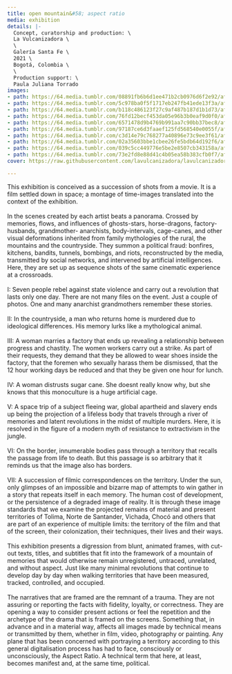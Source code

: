 ```yaml
---
title: open mountain&#58; aspect ratio
media: exhibition
details: |-
  Concept, curatorship and production: \
  La Vulcanizadora \
  \
  Galería Santa Fe \
  2021 \
  Bogotá, Colombia \
  \
  Production support: \
  Paula Juliana Torrado
images:
- path: https://64.media.tumblr.com/08891fb6b6d1ee471b2cb0976d6f2e92/afcaf17769308fa9-44/s2048x3072/2d742b42a1552528610b475ab0b02568ac60310b.jpg
- path: https://64.media.tumblr.com/5c978ba0f5f1717eb247fb41ede13f3a/afcaf17769308fa9-d0/s2048x3072/e7499b54a875cb17d1797f6eb8fc2c85ed2b985d.jpg
- path: https://64.media.tumblr.com/b118c486123f27c9af487b187d1b1d73/afcaf17769308fa9-90/s2048x3072/46f5609f58a3d15b0a5b8545934a7df481c145fe.jpg
- path: https://64.media.tumblr.com/76fd12becf453da05e96b3b0eaf9d0f0/afcaf17769308fa9-ac/s2048x3072/399e89cfc0635af4aa0d3485c9dabe6ab5f9cb40.jpg
- path: https://64.media.tumblr.com/6571478d9b4769b991aa7c90bb37bec8/afcaf17769308fa9-af/s2048x3072/ed3b7c47a703e858eb3796386a80f795c4a5114a.jpg
- path: https://64.media.tumblr.com/97187ce6d3faaef125fd568540e0055f/afcaf17769308fa9-1b/s2048x3072/2e72d54f5e93998799145293014bc6cae2a84133.jpg
- path: https://64.media.tumblr.com/c3d14e79c768277a40896e73c9ee3f61/afcaf17769308fa9-c5/s2048x3072/bd9a248eb66c5ffad3d77c7a3b118fa3c9fa3640.jpg
- path: https://64.media.tumblr.com/02a35603bbe1cbee26fe5bdb64d192f6/afcaf17769308fa9-10/s2048x3072/ce879f2184eb79855ec862fcb83d369278b0bd65.jpg
- path: https://64.media.tumblr.com/039c5cc449776e5be2e8507cb343158a/afcaf17769308fa9-0d/s2048x3072/abe65696d70b72a8640317551be6554898989c2e.jpg
- path: https://64.media.tumblr.com/73e2fd8e88d41c4b05ea58b383cfb0f7/afcaf17769308fa9-24/s2048x3072/87284433674ff8deb91ba50aea7a937e7812afb7.jpg
cover: https://raw.githubusercontent.com/lavulcanizadora/lavulcanizadora/main/uploads/project-covers/abrir-monte-relacion-de-aspecto-cover.png

---
```

This exhibition is conceived as a succession of shots from a movie. It is a film settled down in space; a montage of time-images translated into the context of the exhibition.
<br>
<br>
In the scenes created by each artist beats a panorama. Crossed by memories, flows, and influences of ghosts-stars, horse-dragons, factory-husbands, grandmother- anarchists, body-intervals, cage-canes, and other visual deformations inherited from family mythologies of the rural, the mountains and the countryside. They summon a political fraud: bonfires, kitchens, bandits, tunnels, bombings, and riots, reconstructed by the media, transmitted by social networks, and intervened by artificial intelligences. Here, they are set up as sequence shots of the same cinematic experience at a crossroads.
<br>
<br>
I: Seven people rebel against state violence and carry out a revolution that lasts only one day. There are not many files on the event. Just a couple of photos. One and many anarchist grandmothers remember these stories.
<br>
<br>
II: In the countryside, a man who returns home is murdered due to ideological differences. His memory lurks like a mythological animal.
<br>
<br>
III: A woman marries a factory that ends up revealing a relationship between progress and chastity. The women workers carry out a strike. As part of their requests, they demand that they be allowed to wear shoes inside the factory, that the foremen who sexually harass them be dismissed, that the 12 hour working days be reduced and that they be given one hour for lunch.
<br>
<br>
IV: A woman distrusts sugar cane. She doesnt really know why, but she knows that this monoculture is a huge artificial cage.
<br>
<br>
V: A space trip of a subject fleeing war, global apartheid and slavery ends up being the projection of a lifeless body that travels through a river of memories and latent revolutions in the midst of multiple murders. Here, it is resolved in the figure of a modern myth of resistance to extractivism in the jungle.
<br>
<br>
VI: On the border, innumerable bodies pass through a territory that recalls the passage from life to death. But this passage is so arbitrary that it reminds us that the image also has borders.
<br>
<br>
VII: A succession of filmic correspondences on the territory. Under the sun, only glimpses of an impossible and bizarre map of attempts to win gather in a story that repeats itself in each memory. The human cost of development, or the persistence of a degraded image of reality. It is through these image standards that we examine the projected remains of material and present territories of Tolima, Norte de Santander, Vichada, Chocó and others that are part of an experience of multiple limits: the territory of the film and that of the screen, their colonization, their techniques, their lives and their ways.
<br>
<br>
This exhibition presents a digression from blunt, animated frames, with cut-out texts, titles, and subtitles that fit into the framework of a mountain of memories that would otherwise remain unregistered, untraced, unrelated, and without aspect. Just like many minimal revolutions that continue to develop day by day when walking territories that have been measured, tracked, controlled, and occupied.
<br>
<br>
The narratives that are framed are the remnant of a trauma. They are not assuring or reporting the facts with fidelity, loyalty, or correctness. They are opening a way to consider present actions or feel the repetition and the archetype of the drama that is framed on the screens. Something that, in advance and in a material way, affects all images made by technical means or transmitted by them, whether in film, video, photography or painting. Any plane that has been concerned with portraying a territory according to this general digitalisation process has had to face, consciously or unconsciously, the Aspect Ratio. A technical term that here, at least, becomes manifest and, at the same time, political.